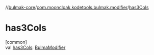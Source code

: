 //[bulmak-core](../../index.md)/[com.mooncloak.kodetools.bulmak.modifier](index.md)/[has3Cols](has3-cols.md)

# has3Cols

[common]\
val [has3Cols](has3-cols.md): [BulmaModifier](-bulma-modifier/index.md)
